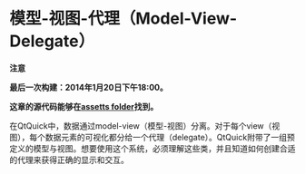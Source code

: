 # 模型-视图-代理（Model-View-Delegate）

**注意**

**最后一次构建：2014年1月20日下午18:00。**

**这章的源代码能够在[assetts folder](http://qmlbook.org/assets)找到。**

在QtQuick中，数据通过model-view（模型-视图）分离。对于每个view（视图），每个数据元素的可视化都分给一个代理（delegate）。QtQuick附带了一组预定义的模型与视图。想要使用这个系统，必须理解这些类，并且知道如何创建合适的代理来获得正确的显示和交互。
